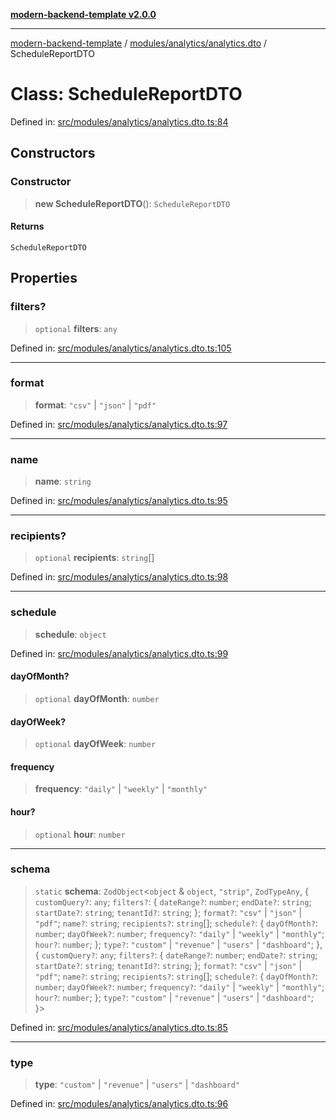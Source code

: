[**modern-backend-template v2.0.0**](../../../../README.md)

***

[modern-backend-template](../../../../modules.md) / [modules/analytics/analytics.dto](../README.md) / ScheduleReportDTO

# Class: ScheduleReportDTO

Defined in: [src/modules/analytics/analytics.dto.ts:84](https://github.com/maemreyo/saas-4cus-nodejs/blob/1a77de11cd6eaefe66c31c7f5de281673fc25ce5/src/modules/analytics/analytics.dto.ts#L84)

## Constructors

### Constructor

> **new ScheduleReportDTO**(): `ScheduleReportDTO`

#### Returns

`ScheduleReportDTO`

## Properties

### filters?

> `optional` **filters**: `any`

Defined in: [src/modules/analytics/analytics.dto.ts:105](https://github.com/maemreyo/saas-4cus-nodejs/blob/1a77de11cd6eaefe66c31c7f5de281673fc25ce5/src/modules/analytics/analytics.dto.ts#L105)

***

### format

> **format**: `"csv"` \| `"json"` \| `"pdf"`

Defined in: [src/modules/analytics/analytics.dto.ts:97](https://github.com/maemreyo/saas-4cus-nodejs/blob/1a77de11cd6eaefe66c31c7f5de281673fc25ce5/src/modules/analytics/analytics.dto.ts#L97)

***

### name

> **name**: `string`

Defined in: [src/modules/analytics/analytics.dto.ts:95](https://github.com/maemreyo/saas-4cus-nodejs/blob/1a77de11cd6eaefe66c31c7f5de281673fc25ce5/src/modules/analytics/analytics.dto.ts#L95)

***

### recipients?

> `optional` **recipients**: `string`[]

Defined in: [src/modules/analytics/analytics.dto.ts:98](https://github.com/maemreyo/saas-4cus-nodejs/blob/1a77de11cd6eaefe66c31c7f5de281673fc25ce5/src/modules/analytics/analytics.dto.ts#L98)

***

### schedule

> **schedule**: `object`

Defined in: [src/modules/analytics/analytics.dto.ts:99](https://github.com/maemreyo/saas-4cus-nodejs/blob/1a77de11cd6eaefe66c31c7f5de281673fc25ce5/src/modules/analytics/analytics.dto.ts#L99)

#### dayOfMonth?

> `optional` **dayOfMonth**: `number`

#### dayOfWeek?

> `optional` **dayOfWeek**: `number`

#### frequency

> **frequency**: `"daily"` \| `"weekly"` \| `"monthly"`

#### hour?

> `optional` **hour**: `number`

***

### schema

> `static` **schema**: `ZodObject`\<`object` & `object`, `"strip"`, `ZodTypeAny`, \{ `customQuery?`: `any`; `filters?`: \{ `dateRange?`: `number`; `endDate?`: `string`; `startDate?`: `string`; `tenantId?`: `string`; \}; `format?`: `"csv"` \| `"json"` \| `"pdf"`; `name?`: `string`; `recipients?`: `string`[]; `schedule?`: \{ `dayOfMonth?`: `number`; `dayOfWeek?`: `number`; `frequency?`: `"daily"` \| `"weekly"` \| `"monthly"`; `hour?`: `number`; \}; `type?`: `"custom"` \| `"revenue"` \| `"users"` \| `"dashboard"`; \}, \{ `customQuery?`: `any`; `filters?`: \{ `dateRange?`: `number`; `endDate?`: `string`; `startDate?`: `string`; `tenantId?`: `string`; \}; `format?`: `"csv"` \| `"json"` \| `"pdf"`; `name?`: `string`; `recipients?`: `string`[]; `schedule?`: \{ `dayOfMonth?`: `number`; `dayOfWeek?`: `number`; `frequency?`: `"daily"` \| `"weekly"` \| `"monthly"`; `hour?`: `number`; \}; `type?`: `"custom"` \| `"revenue"` \| `"users"` \| `"dashboard"`; \}\>

Defined in: [src/modules/analytics/analytics.dto.ts:85](https://github.com/maemreyo/saas-4cus-nodejs/blob/1a77de11cd6eaefe66c31c7f5de281673fc25ce5/src/modules/analytics/analytics.dto.ts#L85)

***

### type

> **type**: `"custom"` \| `"revenue"` \| `"users"` \| `"dashboard"`

Defined in: [src/modules/analytics/analytics.dto.ts:96](https://github.com/maemreyo/saas-4cus-nodejs/blob/1a77de11cd6eaefe66c31c7f5de281673fc25ce5/src/modules/analytics/analytics.dto.ts#L96)

